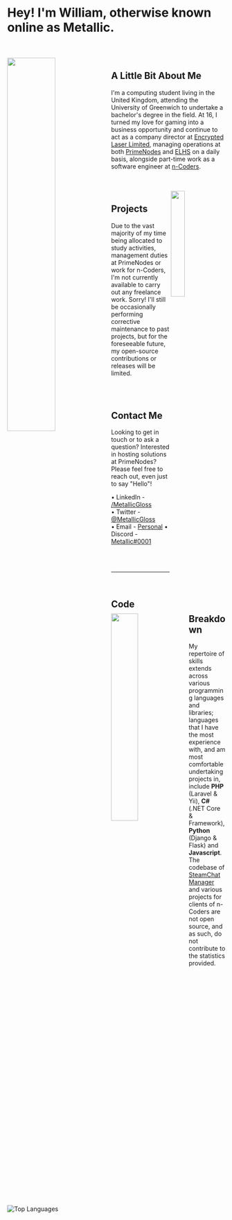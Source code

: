 # Hey! I'm William, otherwise known online as Metallic.

<br>
<br>

<img align="left" width="47%" src="https://metallicgloss.com/assets/imgs/github/programming.svg">

## A Little Bit About Me

I'm a computing student living in the United Kingdom, attending the University of Greenwich to undertake a bachelor's degree in the field. At 16, I turned my love for gaming into a business opportunity and continue to act as a company director at [Encrypted Laser Limited](https://www.encryptedlaser.com "Encrypted Laser Limited"), managing operations at both [PrimeNodes](https://www.primenodes.com "PrimeNodes - Premium Infrastructure Provider") and [ELHS](https://www.elhostingservices.com "ELHostingServices") on a daily basis, alongside part-time work as a software engineer at [n-Coders](https://www.n-coders.co.uk "n-Coders Limited").

<br>
<br>

<img align="right" width="25%" src="https://metallicgloss.com/assets/imgs/github/desk.svg">

## Projects

Due to the vast majority of my time being allocated to study activities, management duties at PrimeNodes or work for n-Coders, I'm not currently available to carry out any freelance work. Sorry! I'll still be occasionally performing corrective maintenance to past projects, but for the foreseeable future, my open-source contributions or releases will be limited. 

<br>
<br>

<img align="left" width="35%" src="https://metallicgloss.com/assets/imgs/github/message.svg">

## Contact Me

Looking to get in touch or to ask a question? Interested in hosting solutions at PrimeNodes? Please feel free to reach out, even just to say "Hello"!
    
• LinkedIn - [/MetallicGloss](https://www.linkedin.com/in/metallicgloss/)   
• Twitter - [@MetallicGloss](https://www.twitter.com/metallicgloss/)   
• Email - [Personal](mailto:hello@william-phillips.com)
• Discord - [Metallic#0001](https://discord.com/users/167728820114161674)

<br>
<br>

---

<br>

## Code Breakdown

<img align="left" title="Top Languages" src="https://github-readme-stats.vercel.app/api/top-langs/?username=metallicgloss&layout=compact" />

My repertoire of skills extends across various programming languages and libraries; languages that I have the most experience with, and am most comfortable undertaking projects in, include **PHP** (Laravel & Yii), **C#** (.NET Core & Framework), **Python** (Django & Flask) and **Javascript**. The codebase of [SteamChatManager](https://www.metallicgloss.com/projects/steamchatmanager) and various projects for clients of n-Coders are not open source, and as such, do not contribute to the statistics provided.
